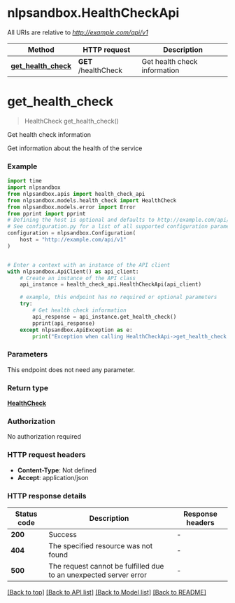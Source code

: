# nlpsandbox.HealthCheckApi

All URIs are relative to *http://example.com/api/v1*

Method | HTTP request | Description
------------- | ------------- | -------------
[**get_health_check**](HealthCheckApi.md#get_health_check) | **GET** /healthCheck | Get health check information


# **get_health_check**
> HealthCheck get_health_check()

Get health check information

Get information about the health of the service

### Example

```python
import time
import nlpsandbox
from nlpsandbox.apis import health_check_api
from nlpsandbox.models.health_check import HealthCheck
from nlpsandbox.models.error import Error
from pprint import pprint
# Defining the host is optional and defaults to http://example.com/api/v1
# See configuration.py for a list of all supported configuration parameters.
configuration = nlpsandbox.Configuration(
    host = "http://example.com/api/v1"
)


# Enter a context with an instance of the API client
with nlpsandbox.ApiClient() as api_client:
    # Create an instance of the API class
    api_instance = health_check_api.HealthCheckApi(api_client)

    # example, this endpoint has no required or optional parameters
    try:
        # Get health check information
        api_response = api_instance.get_health_check()
        pprint(api_response)
    except nlpsandbox.ApiException as e:
        print("Exception when calling HealthCheckApi->get_health_check: %s\n" % e)
```


### Parameters
This endpoint does not need any parameter.

### Return type

[**HealthCheck**](HealthCheck.md)

### Authorization

No authorization required

### HTTP request headers

 - **Content-Type**: Not defined
 - **Accept**: application/json


### HTTP response details
| Status code | Description | Response headers |
|-------------|-------------|------------------|
**200** | Success |  -  |
**404** | The specified resource was not found |  -  |
**500** | The request cannot be fulfilled due to an unexpected server error |  -  |

[[Back to top]](#) [[Back to API list]](../README.md#documentation-for-api-endpoints) [[Back to Model list]](../README.md#documentation-for-models) [[Back to README]](../README.md)

